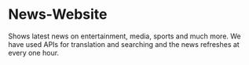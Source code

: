 # News-Website
Shows latest news on entertainment, media, sports and much more. We have used APIs for translation and searching and the news refreshes at every one hour.
